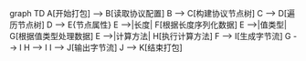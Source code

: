 graph TD
    A[开始打包] --> B[读取协议配置]
    B --> C[构建协议节点树]
    C --> D[遍历节点树]
    D --> E{节点属性}
    E -->|长度| F[根据长度序列化数据]
    E -->|值类型| G[根据值类型处理数据]
    E -->|计算方法| H[执行计算方法]
    F --> I[生成字节流]
    G --> I
    H --> I
    I --> J[输出字节流]
    J --> K[结束打包]
